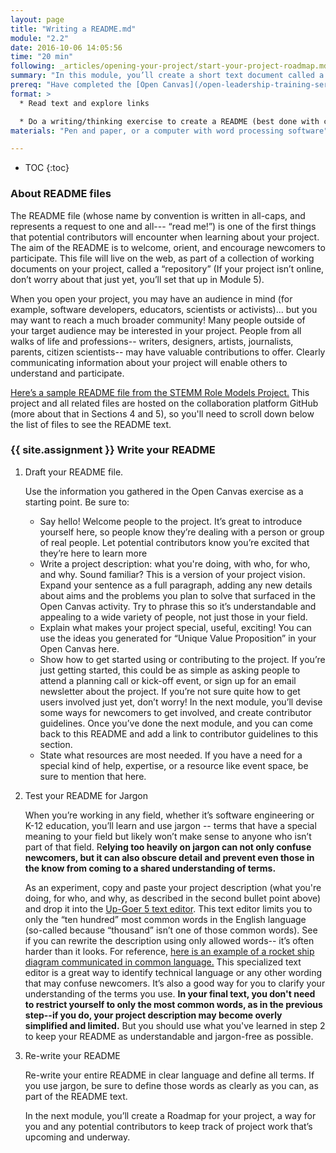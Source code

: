 ```yaml
---
layout: page
title: "Writing a README.md"
module: "2.2"
date: 2016-10-06 14:05:56
time: "20 min"
following: _articles/opening-your-project/start-your-project-roadmap.md
summary: "In this module, you’ll create a short text document called a “README” file, to welcome newcomers to your project."
prereq: "Have completed the [Open Canvas](/open-leadership-training-series/articles/opening-your-project/develop-an-open-project-strategy-with-open-canvas/) exercise for your project"
format: >
  * Read text and explore links

  * Do a writing/thinking exercise to create a README (best done with community members, if available)
materials: "Pen and paper, or a computer with word processing software"

---
```

* TOC
{:toc}

### About README files

The README file (whose name by convention is written in all-caps, and represents a request to one and all--- “read me!”) is one of the first things that potential contributors will encounter when learning about your project. The aim of the README is to welcome, orient, and encourage newcomers to participate. This file will live on the web, as part of a collection of working documents on your project, called a “repository” (If your project isn’t online, don’t worry about that just yet, you’ll set that up in Module 5).

When you open your project, you may have an audience in mind (for example, software developers, educators, scientists or activists)... but you may want to reach a much broader community! Many people outside of your target audience may be interested in your project. People from all walks of life and professions-- writers, designers, artists, journalists, parents, citizen scientists-- may have valuable contributions to offer. Clearly communicating information about your project will enable others to understand and participate.

[Here’s a sample README file from the STEMM Role Models Project.](https://github.com/KirstieJane/STEMMRoleModels) This project and all related files are hosted on the collaboration platform GitHub (more about that in Sections 4 and 5), so you'll need to scroll down below the list of files to see the README text.
[](https://github.com/KirstieJane/STEMMRoleModels)

### {{ site.assignment }} Write your README

1. Draft your README file.

    Use the information you gathered in the Open Canvas exercise as a starting point. Be sure to:

    *   Say hello! Welcome people to the project. It’s great to introduce yourself here, so people know they’re dealing with a person or group of real people. Let potential contributors know you’re excited that they’re here to learn more
    *   Write a project description: what you're doing, with who, for who, and why. Sound familiar? This is a version of your project vision. Expand your sentence as a full paragraph, adding any new details about aims and the problems you plan to solve that surfaced in the Open Canvas activity. Try to phrase this so it’s understandable and appealing to a wide variety of people, not just those in your field.
    *   Explain what makes your project special, useful, exciting! You can use the ideas you generated for “Unique Value Proposition” in your Open Canvas here.
    *   Show how to get started using or contributing to the project. If you’re just getting started, this could be as simple as asking people to attend a planning call or kick-off event, or sign up for an email newsletter about the project. If you’re not sure quite how to get users involved just yet, don’t worry! In the next module, you’ll devise some ways for newcomers to get involved, and create contributor guidelines. Once you’ve done the next module, and you can come back to this README and add a link to contributor guidelines to this section.
    *   State what resources are most needed. If you have a need for a special kind of help, expertise, or a resource like event space, be sure to mention that here.

2. Test your README for Jargon

    When you’re working in any field, whether it’s software engineering or K-12 education, you’ll learn and use jargon -- terms that have a special meaning to your field but likely won’t make sense to anyone who isn’t part of that field. R**elying too heavily on jargon can not only confuse newcomers, but it can also obscure detail and prevent even those in the know from coming to a shared understanding of terms.**

    As an experiment, copy and paste your project description (what you're doing, for who, and why, as described in the second bullet point above) and drop it into the [Up-Goer 5 text editor](http://splasho.com/upgoer5/). This text editor limits you to only the “ten hundred” most common words in the English language (so-called because “thousand” isn’t one of those common words). See if you can rewrite the description using only allowed words-- it’s often harder than it looks. For reference, [here is an example of a rocket ship diagram communicated in common language.](http://xkcd.com/1133/) This specialized text editor is a great way to identify technical language or any other wording that may confuse newcomers. It’s also a good way for you to clarify your understanding of the terms you use. **In your final text, you don't need to restrict yourself to only the most common words, as in the previous step--if you do, your project description may become overly simplified and limited.** But you should use what you've learned in step 2 to keep your README as understandable and jargon-free as possible.

3. Re-write your README

    Re-write your entire README in clear language and define all terms. If you use jargon, be sure to define those words as clearly as you can, as part of the README text.

    In the next module, you’ll create a Roadmap for your project, a way for you and any potential contributors to keep track of project work that’s upcoming and underway.
